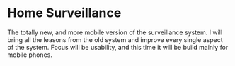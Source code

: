 # Home Surveillance

The totally new, and more mobile version of the surveillance system. I will bring all the leasons from the old system and improve every single aspect of the system. Focus will be usability, and this time it will be build mainly for mobile phones. 
